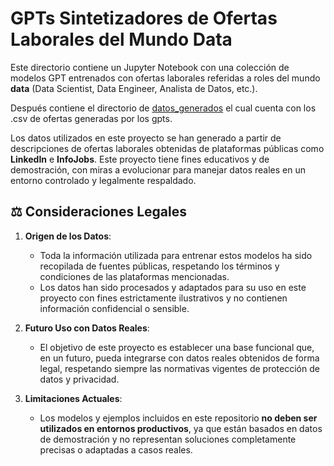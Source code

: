 # GPTs Sintetizadores de Ofertas Laborales del Mundo Data

Este directorio contiene un Jupyter Notebook con una colección de modelos GPT entrenados con ofertas laborales referidas a roles del mundo **data** (Data Scientist, Data Engineer, Analista de Datos, etc.).

Después contiene el directorio de [datos_generados](https://github.com/joseluisalmendral/EMPLEA-DATA/tree/master/datos/sintetizadores_datos/datos_generados) el cual cuenta con los .csv de ofertas generadas por los gpts.

Los datos utilizados en este proyecto se han generado a partir de descripciones de ofertas laborales obtenidas de plataformas públicas como **LinkedIn** e **InfoJobs**. Este proyecto tiene fines educativos y de demostración, con miras a evolucionar para manejar datos reales en un entorno controlado y legalmente respaldado.

## ⚖️ Consideraciones Legales

1. **Origen de los Datos**:  
   - Toda la información utilizada para entrenar estos modelos ha sido recopilada de fuentes públicas, respetando los términos y condiciones de las plataformas mencionadas.
   - Los datos han sido procesados y adaptados para su uso en este proyecto con fines estrictamente ilustrativos y no contienen información confidencial o sensible.

2. **Futuro Uso con Datos Reales**:  
   - El objetivo de este proyecto es establecer una base funcional que, en un futuro, pueda integrarse con datos reales obtenidos de forma legal, respetando siempre las normativas vigentes de protección de datos y privacidad.

3. **Limitaciones Actuales**:  
   - Los modelos y ejemplos incluidos en este repositorio **no deben ser utilizados en entornos productivos**, ya que están basados en datos de demostración y no representan soluciones completamente precisas o adaptadas a casos reales.